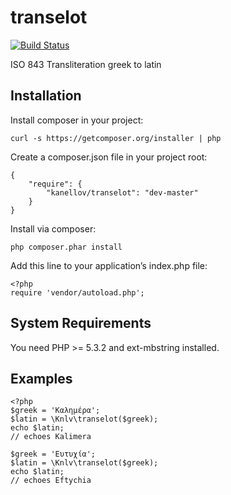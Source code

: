 # transelot

[![Build Status](https://travis-ci.org/kanellov/transelot.svg?branch=develop)](https://travis-ci.org/kanellov/transelot)

ISO 843 Transliteration greek to latin

## Installation

Install composer in your project:

    curl -s https://getcomposer.org/installer | php

Create a composer.json file in your project root:

    {
        "require": {
            "kanellov/transelot": "dev-master"
        }
    }

Install via composer:

    php composer.phar install

Add this line to your application’s index.php file:

    <?php
    require 'vendor/autoload.php';

## System Requirements

You need PHP >= 5.3.2 and ext-mbstring installed.

## Examples

    <?php
    $greek = 'Καλημέρα';
    $latin = \Knlv\transelot($greek);
    echo $latin;
    // echoes Kalimera
    
    $greek = 'Ευτυχία';
    $latin = \Knlv\transelot($greek);
    echo $latin;
    // echoes Eftychia
